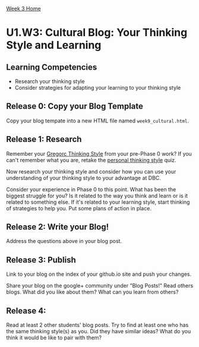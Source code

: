 [Week 3 Home](./)

# U1.W3: Cultural Blog: Your Thinking Style and Learning

## Learning Competencies
- Research your thinking style
- Consider strategies for adapting your learning to your thinking style

## Release 0: Copy your Blog Template
Copy your blog tempate into a new HTML file named `week9_cultural.html`. 

## Release 1: Research

Remember your [Gregorc Thinking Style](http://web.cortland.edu/andersmd/learning/gregorc.htm) from your pre-Phase 0 work? If you can't remember what you are, retake the [personal thinking style](http://www.thelearningweb.net/personalthink.html) quiz. 

Now research your thinking style and consider how you can use your understanding of your thinking style to your advantage at DBC.

Consider your experience in Phase 0 to this point. What has been the biggest struggle for you? Is it related to the way you think and learn or is it related to something else. If it's related to your learning style, start thinking of strategies to help you. Put some plans of action in place. 


## Release 2: Write your Blog!
Address the questions above in your blog post. 

## Release 3: Publish
Link to your blog on the index of your github.io site and push your changes.

Share your blog on the google+ community under "Blog Posts!" Read others blogs. What did you like about them? What can you learn from others?

## Release 4: 
Read at least 2 other students' blog posts. Try to find at least one who has the same thinking style(s) as you. Did they have similar ideas? What do you think it would be like to pair with them?
